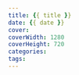 ```yaml
---
title: {{ title }}
date: {{ date }}
cover:
coverWidth: 1280
coverHeight: 720
categories:
tags:
---
```


